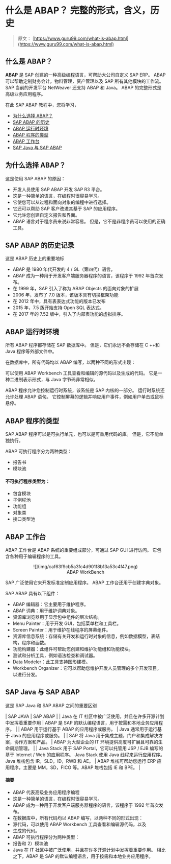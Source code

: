 # 什么是 ABAP？ 完整的形式，含义，历史

> 原文： [https://www.guru99.com/what-is-abap.html](https://www.guru99.com/what-is-abap.html)

## 什么是 ABAP？

**ABAP** 是 SAP 创建的一种高级编程语言，可帮助大公司自定义 SAP ERP。 ABAP 可以帮助定制财务会计，物料管理，资产管理以及 SAP 所有其他模块的工作流。 SAP 当前的开发平台 NetWeaver 还支持 ABAP 和 Java。 ABAP 的完整形式是高级业务应用程序。

在此 SAP ABAP 教程中，您将学习，

*   [为什么选择 ABAP？](#2)
*   [SAP ABAP 的历史](#3)
*   [ABAP 运行时环境](#4)
*   [ABAP 程序的类型](#5)
*   [ABAP 工作台](#6)
*   [SAP Java 与 SAP ABAP](#7)

## 为什么选择 ABAP？

这是使用 SAP ABAP 的原因：

*   开发人员使用 SAP ABAP 开发 SAP R3 平台。
*   这是一种简单的语言，在编程时很容易学习。
*   它使您可以从过程和面向对象的编程中进行选择。
*   它还可以帮助 SAP 客户改进其基于 SAP 的应用程序。
*   它允许您创建自定义报告和界面。
*   ABAP 语言对于程序员来说非常容易。 但是，它不是非程序员可以使用的正确工具。

## SAP ABAP 的历史记录

这是 ABAP 历史上的重要地标

*   ABAP 是 1980 年代开发的 4 / GL（第四代）语言。
*   ABAP 成为一种用于开发客户端服务器程序的语言，该程序于 1992 年首次发布。
*   在 1999 年，SAP 引入了称为 ABAP Objects 的面向对象的扩展
*   2006 年，发布了 7.0 版本，该版本具有切换框架功能
*   在 2012 年中，具有表表达式功能的版本已发布
*   2015 年，7.5 版开始支持 Open SQL 表达式。
*   在 2017 年的 7.52 版中，引入了内部表功能的虚拟排序。

## ABAP 运行时环境

所有 ABAP 程序都存储在 SAP 数据库中。 但是，它们永远不会存储在 C ++和 Java 程序等外部文件中。

在数据库中，所有代码均以 ABAP 编写，以两种不同的形式出现：

可以使用 ABAP Workbench 工具查看和编辑的源代码以及生成的代码。 它是一种二进制表示形式，与 Java 字节码非常相似。

ABAP 程序允许您控制运行时系统，该系统是 SAP 内核的一部分。 运行时系统还允许处理 ABAP 语句。 它控制屏幕的逻辑并响应用户事件，例如用户单击或鼠标悬停。

## ABAP 程序的类型

SAP ABAP 程序可以是可执行单元，也可以是可重用代码的库。 但是，它不能单独执行。

ABAP 可执行程序分为两种类型：

*   报告书
*   模块池

#### 不可执行程序类型为：

*   包含模块
*   子例程池
*   功能组
*   对象类
*   接口类型池

## ABAP 工作台

ABAP 工作台是 ABAP 系统的重要组成部分，可通过 SAP GUI 进行访问。 它包含各种用于编辑程序的工具。

<center>

<figure>![](img/caf63f9cb5a3fc4d901f8b13a53c4f47.png)

<figcaption style="display: table;">ABAP WorkBench</figcaption>

</figure>

</center>

SAP 广泛使用它来开发标准定制应用程序。 ABAP 工作台还用于创建字典对象。

SAP ABAP 具有以下组件：

*   ABAP 编辑器：它主要用于维护程序。
*   ABAP 词典：用于维护词典对象。
*   资源库浏览器用于显示包中组件的层次结构。
*   Menu Painter：用于开发 GUI，包括菜单栏和工具栏。
*   Screen Painter：用于维护在线程序的屏幕组件。
*   资源库信息系统：存储有关开发和运行时对象的信息，例如数据模型，表结构，程序和函数。
*   功能构建器：此组件可帮助您创建和维护功能组和功能模块。
*   测试和分析工具，例如语法检查和调试器。
*   Data Modeler：此工具支持图形建模。
*   Workbench Organizer：它可以帮助您维护开发人员管理的多个开发项目，以进行分发。

## SAP Java 与 SAP ABAP

这是 SAP Java 和 SAP ABAP 之间的重要区别

| SAP JAVA | SAP ABAP |
| Java 在 IT 社区中被广泛使用，并且在许多开源计划中发挥着重要作用 | ABAP 是 SAP 的默认编程语言，用于按需和本地业务应用程序。 |
| ABAP 用于运行基于 ABAP 的应用程序或服务。 | Java 通常用于运行基于 Java 的应用程序或服务。 |
| SAP 将 Java 用于集成主题，门户和集成解决方案，协作方案和产品。 | ABAP 为大型企业的 IT 环境提供高度可扩展且可靠的生命周期管理。 |
| Java Stack 用于 SAP Portal，它可以托管用 JSP / EJB 编写的基于 Internet / Web 的应用程序。 Java Stack 使用 Java 线程来运行应用程序。 Java 堆栈包含 IR，SLD，ID，RWB 和 AE。 | ABAP 堆栈可帮助您运行 ERP 应用程序，主要是 MM，SD，FICO 等。ABAP 堆栈包括 IE 和 BPE。 |

#### 摘要

*   ABAP 代表高级业务应用程序编程
*   这是一种简单的语言，在编程时很容易学习。
*   ABAP 成为一种用于开发客户端服务器程序的语言，该程序于 1992 年首次发布。
*   在数据库中，所有代码均以 ABAP 编写，以两种不同的形式出现：
*   源代码，可以使用 ABAP Workbench 工具查看和编辑源代码，以及
*   生成的代码。
*   ABAP 可执行程序分为两种类型：
*   报告和 2）模块池
*   Java 在 IT 社区中被广泛使用，并且在许多开源计划中发挥着重要作用。 相比之下，ABAP 是 SAP 的默认编程语言，用于按需和本地业务应用程序。